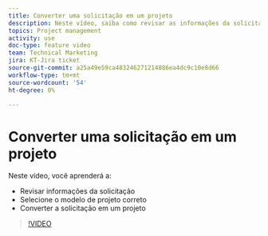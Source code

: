 ```yaml
---
title: Converter uma solicitação em um projeto
description: Neste vídeo, saiba como revisar as informações da solicitação, selecionar o modelo de projeto correto e converter a solicitação em um projeto.
topics: Project management
activity: use
doc-type: feature video
team: Technical Marketing
jira: KT-Jira ticket
source-git-commit: a25a49e59ca483246271214886ea4dc9c10e8d66
workflow-type: tm+mt
source-wordcount: '54'
ht-degree: 0%

---
```


# Converter uma solicitação em um projeto

Neste vídeo, você aprenderá a:

* Revisar informações da solicitação
* Selecione o modelo de projeto correto
* Converter a solicitação em um projeto

>[!VIDEO](https://video.tv.adobe.com/v/335083/?quality=12&learn=on)
